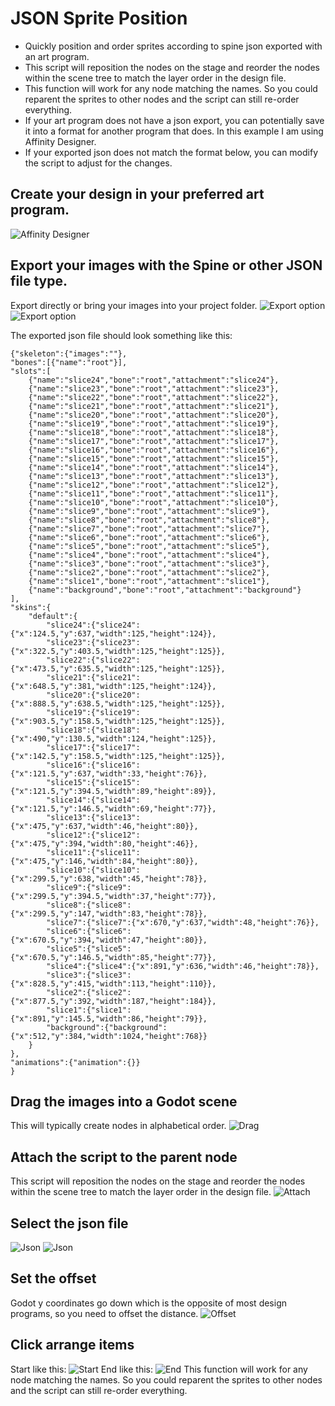 # JSON Sprite Position
- Quickly position and order sprites according to spine json exported with an art program. 
- This script will reposition the nodes on the stage and reorder the nodes within the scene tree to match the layer order in the design file. 
- This function will work for any node matching the names. So you could reparent the sprites to other nodes and the script can still re-order everything. 
- If your art program does not have a json export, you can potentially save it into a format for another program that does. In this example I am using Affinity Designer. 
- If your exported json does not match the format below, you can modify the script to adjust for the changes.

## Create your design in your preferred art program.
![Affinity Designer](/images/AD_export.png)

## Export your images with the Spine or other JSON file type.
Export directly or bring your images into your project folder.
![Export option](/images/AD_export_persona.png)
![Export option](/images/spine_export.png)

The exported json file should look something like this:

```
{"skeleton":{"images":""},
"bones":[{"name":"root"}],
"slots":[
	{"name":"slice24","bone":"root","attachment":"slice24"},
	{"name":"slice23","bone":"root","attachment":"slice23"},
	{"name":"slice22","bone":"root","attachment":"slice22"},
	{"name":"slice21","bone":"root","attachment":"slice21"},
	{"name":"slice20","bone":"root","attachment":"slice20"},
	{"name":"slice19","bone":"root","attachment":"slice19"},
	{"name":"slice18","bone":"root","attachment":"slice18"},
	{"name":"slice17","bone":"root","attachment":"slice17"},
	{"name":"slice16","bone":"root","attachment":"slice16"},
	{"name":"slice15","bone":"root","attachment":"slice15"},
	{"name":"slice14","bone":"root","attachment":"slice14"},
	{"name":"slice13","bone":"root","attachment":"slice13"},
	{"name":"slice12","bone":"root","attachment":"slice12"},
	{"name":"slice11","bone":"root","attachment":"slice11"},
	{"name":"slice10","bone":"root","attachment":"slice10"},
	{"name":"slice9","bone":"root","attachment":"slice9"},
	{"name":"slice8","bone":"root","attachment":"slice8"},
	{"name":"slice7","bone":"root","attachment":"slice7"},
	{"name":"slice6","bone":"root","attachment":"slice6"},
	{"name":"slice5","bone":"root","attachment":"slice5"},
	{"name":"slice4","bone":"root","attachment":"slice4"},
	{"name":"slice3","bone":"root","attachment":"slice3"},
	{"name":"slice2","bone":"root","attachment":"slice2"},
	{"name":"slice1","bone":"root","attachment":"slice1"},
	{"name":"background","bone":"root","attachment":"background"}
],
"skins":{
	"default":{
		"slice24":{"slice24":{"x":124.5,"y":637,"width":125,"height":124}},
		"slice23":{"slice23":{"x":322.5,"y":403.5,"width":125,"height":125}},
		"slice22":{"slice22":{"x":473.5,"y":635.5,"width":125,"height":125}},
		"slice21":{"slice21":{"x":648.5,"y":381,"width":125,"height":124}},
		"slice20":{"slice20":{"x":888.5,"y":638.5,"width":125,"height":125}},
		"slice19":{"slice19":{"x":903.5,"y":158.5,"width":125,"height":125}},
		"slice18":{"slice18":{"x":490,"y":130.5,"width":124,"height":125}},
		"slice17":{"slice17":{"x":142.5,"y":158.5,"width":125,"height":125}},
		"slice16":{"slice16":{"x":121.5,"y":637,"width":33,"height":76}},
		"slice15":{"slice15":{"x":121.5,"y":394.5,"width":89,"height":89}},
		"slice14":{"slice14":{"x":121.5,"y":146.5,"width":69,"height":77}},
		"slice13":{"slice13":{"x":475,"y":637,"width":46,"height":80}},
		"slice12":{"slice12":{"x":475,"y":394,"width":80,"height":46}},
		"slice11":{"slice11":{"x":475,"y":146,"width":84,"height":80}},
		"slice10":{"slice10":{"x":299.5,"y":638,"width":45,"height":78}},
		"slice9":{"slice9":{"x":299.5,"y":394.5,"width":37,"height":77}},
		"slice8":{"slice8":{"x":299.5,"y":147,"width":83,"height":78}},
		"slice7":{"slice7":{"x":670,"y":637,"width":48,"height":76}},
		"slice6":{"slice6":{"x":670.5,"y":394,"width":47,"height":80}},
		"slice5":{"slice5":{"x":670.5,"y":146.5,"width":85,"height":77}},
		"slice4":{"slice4":{"x":891,"y":636,"width":46,"height":78}},
		"slice3":{"slice3":{"x":828.5,"y":415,"width":113,"height":110}},
		"slice2":{"slice2":{"x":877.5,"y":392,"width":187,"height":184}},
		"slice1":{"slice1":{"x":891,"y":145.5,"width":86,"height":79}},
		"background":{"background":{"x":512,"y":384,"width":1024,"height":768}}
	}
},
"animations":{"animation":{}}
}
```

## Drag the images into a Godot scene
This will typically create nodes in alphabetical order. 
![Drag](/images/drag.png)

## Attach the script to the parent node
This script will reposition the nodes on the stage and reorder the nodes within the scene tree to match the layer order in the design file. 
![Attach](/images/attachscript.png)

## Select the json file
![Json](/images/choosejson.png)
![Json](/images/choosejsonwindow.png)

## Set the offset
Godot y coordinates go down which is the opposite of most design programs, so you need to offset the distance.
![Offset](/images/setoffset.png)

## Click arrange items
Start like this:
![Start](/images/start.png)
End like this:
![End](/images/end.png)
This function will work for any node matching the names. So you could reparent the sprites to other nodes and the script can still re-order everything. 
